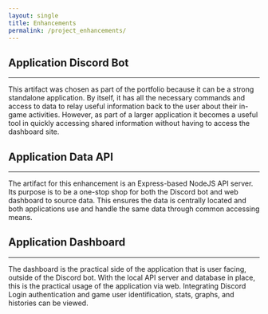 ```yaml
---
layout: single
title: Enhancements
permalink: /project_enhancements/
---
```


## Application Discord Bot
---
This artifact was chosen as part of the portfolio because it can be a strong standalone application. By itself, it has all the necessary commands and access to data to relay useful information back to the user about their in-game activities. However, as part of a larger application it becomes a useful tool in quickly accessing shared information without having to access the dashboard site.

## Application Data API
---
The artifact for this enhancement is an Express-based NodeJS API server. Its purpose is to be a one-stop shop for both the Discord bot and web dashboard to source data. This ensures the data is centrally located and both applications use and handle the same data through common accessing means.

## Application Dashboard
---
The dashboard is the practical side of the application that is user facing, outside of the Discord bot. With the local API server and database in place, this is the  practical usage of the application via web. Integrating Discord Login authentication and game user identification, stats, graphs, and histories can be viewed.
